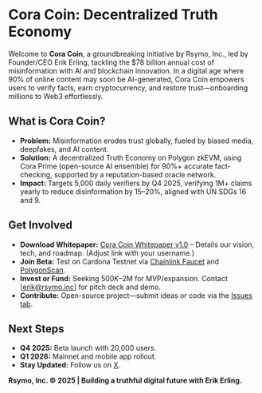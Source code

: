 # Cora Coin: Decentralized Truth Economy

Welcome to **Cora Coin**, a groundbreaking initiative by Rsymo, Inc., led by Founder/CEO Erik Erling, tackling the $78 billion annual cost of misinformation with AI and blockchain innovation. In a digital age where 90% of online content may soon be AI-generated, Cora Coin empowers users to verify facts, earn cryptocurrency, and restore trust—onboarding millions to Web3 effortlessly.

## What is Cora Coin?
- **Problem:** Misinformation erodes trust globally, fueled by biased media, deepfakes, and AI content.
- **Solution:** A decentralized Truth Economy on Polygon zkEVM, using Cora Prime (open-source AI ensemble) for 90%+ accurate fact-checking, supported by a reputation-based oracle network.
- **Impact:** Targets 5,000 daily verifiers by Q4 2025, verifying 1M+ claims yearly to reduce disinformation by 15–20%, aligned with UN SDGs 16 and 9.

## Get Involved
- **Download Whitepaper:** [Cora Coin Whitepaper v1.0](https://github.com/Aphexflip/rsymo-cora-whitepaper) – Details our vision, tech, and roadmap. (Adjust link with your username.)
- **Join Beta:** Test on Cardona Testnet via [Chainlink Faucet](https://faucets.chain.link/polygon) and [PolygonScan](https://polygonscan.com/).
- **Invest or Fund:** Seeking $500K–$2M for MVP/expansion. Contact [erik@rsymo.inc] for pitch deck and demo.
- **Contribute:** Open-source project—submit ideas or code via the [Issues tab](https://github.com/erikerling/rsymo-cora-whitepaper/issues).

## Next Steps
- **Q4 2025:** Beta launch with 20,000 users.
- **Q1 2026:** Mainnet and mobile app rollout.
- **Stay Updated:** Follow us on [X](https://twitter.com/erikrSymo).

**Rsymo, Inc. © 2025 | Building a truthful digital future with Erik Erling.**
